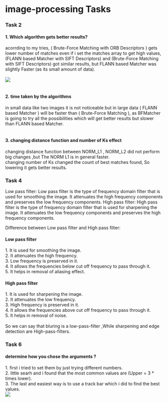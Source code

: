 # image-processing Tasks

<h3> Task 2 </h3>

<h4> 1. Which algorithm gets better results?</h4>
acorrding to my tries, ( Brute-Force Matching with ORB Descriptors ) gets lower number of matches even if i set the matches array to get high values, (FLANN based Matcher with SIFT Descriptors) and (Brute-Force Matching with SIFT Descriptors) got similar results, but FLANN based Matcher was slightly Faster (as its small amount of data).<br/>
<br/>

   <img src = "https://user-images.githubusercontent.com/66872519/190903375-ffad6486-864c-4ea1-885e-57fa8f1b2a1b.png" />
  <br/>
  <br/>

<h4> 2.	time taken by the algorithms </h4>
in small data like two images it is not noticeable but in large data ( FLANN based Matcher ) will be faster than  ( Brute-Force Matching ), as BFMatcher is going to try all the possibilities which will get better results but slower than FLANN based Matcher.

 <br/>
  <br/>
  
  <h4> 3. changing distance function and number of Ks effect </h4>
  changing distance function between NORM_L1 , NORM_L2  did not perform big changes ,but The NORM L1 is in general faster. <br/>
  changing number of Ks changed the count of best matches found, So lowering it gets better results.


<h3>Task 4</h3>

Low pass filter: Low pass filter is the type of frequency domain filter that is used for smoothing the image. It attenuates the high frequency components and preserves the low frequency components.
High pass filter: High pass filter is the type of frequency domain filter that is used for sharpening the image. It attenuates the low frequency components and preserves the high frequency components. 

Difference between Low pass filter and High pass filter:

<h4>Low pass filter</h4>	                         
  1. It is used for smoothing the image.<br />
  2. It attenuates the high frequency.<br />
  3. Low frequency is preserved in it.<br />
  4. It allows the frequencies below cut off 
  frequency to pass through it.<br />
  5. It helps in removal of aliasing effect.<br />	

<h4>High pass filter</h4>
  1. It is used for sharpening the image.<br />
	2. It attenuates the low frequency.<br />
 	3. High frequency is preserved in it.<br />
  4. It allows the frequencies above cut off frequency to pass through it.<br />
  5. It helps in removal of noise.<br />
<br />
So we can say that bluring is a low-pass-filter ,While sharpening and edge detection are High-pass-filters. 


<h3>Task 6</h3>

<h4> determine how you chose the arguments ? </h4>
	1. first i tried to set them by just trying different numbers. <br/>
	2. little searh and i found that the most common values are (Upper = 3 * times lower). <br />
	3. The last and easiest way is to use a track bar which i did to find the best values. <br/> 
	<img src="https://user-images.githubusercontent.com/66872519/190879772-f6d01c7f-45d3-4dda-a9ca-d4b086ff8397.png">
